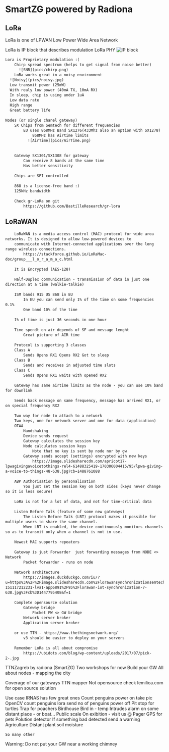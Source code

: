 # SmartZG powered by Radiona

## LoRa
  LoRa is one of LPWAN Low Power Wide Area Network
  
  LoRa is IP block that describes modulation LoRa PHY
  ![IP block](http://www.bitreactive.com/wp-content/uploads/2015/09/Lora-Block.png)
	
	Lora is Proprietary modulation :(
    	Chirp spread spectrum (helps to get signal from noise better)
          ![SNR](pics/chirp.png)
      	LoRa works great in a noisy environment
      ![Noisy](pics/noisy.jpg)
      Low transmit power (25mW)
      With realy low power (40mA TX, 10mA RX)
      In sleep, chip is using under 1uA
      Low data rate
      High range
      Great battery life

	Nodes (or single chanel gateway)
		SX Chips from Semtech for different frequencies
    		EU uses 868MHz Band SX1276(433Mhz also an option with SX1278)
        		868MHz has Airtime limits
              ![AirTime](pics/AirTime.png)

        
    	Gateway SX1301/SX1308 for gateway 
        	Can receive 8 bands at the same time
        	Has better sensitivity
    
    	Chips are SPI controlled
    
    	868 is a license-free band :)
    	125kHz bandwidth

    	Check gr-LoRa on git
        	https://github.com/BastilleResearch/gr-lora

## LoRaWAN
        LoRaWAN is a media access control (MAC) protocol for wide area networks. It is designed to allow low-powered devices to
        communicate with Internet-connected applications over the long range wireless connections.
            https://stackforce.github.io/LoRaMac-doc/group___l_o_r_a_m_a_c.html

        It is Encrypted (AES-128)

	    Half-Duplex communication - transmission of data in just one direction at a time (walkie-talkie) 

    	ISM bands 915 US 868 in EU
        	In EU you can send only 1% of the time on some frequencies 0.1%
        	One band 10% of the time
    	
        1% of time is just 36 seconds in one hour

        Time spendt on air depends of SF and message lenght
            Great picture of AIR time

        Protocol is supporting 3 classes
    	Class A
        	Sends Opens RX1 Opens RX2 Got to sleep
    	Class B 
        	Sends and receives in adjusted time slots
    	Class C 
        	Sends Opens RX1 waits with opened RX2

        Gateway has same airtime limits as the node - you can use 10% band for downlink

        Sends back message on same frequency, message has arrived RX1, or on special frequency RX2
    
        Two way for node to attach to a network
        Two keys, one for network server and one for data (application)
        OTAA
            Handshaking
            Device sends request
            Gateway calculates the session key
            Node calculates session keys
                Note that no key is sent by node nor by gw
            Gateway sends accept (settings) encrypted with new keys
                https://image.slidesharecdn.com/apricot17-lpwagivingavoicetothings-rel4-61488325419-170306004415/95/lpwa-giving-a-voice-to-things-48-638.jpg?cb=1488761088

        ABP Authorisation by personalisation
            You just set the session key on both sides (keys never change so it is less secure)
        
        LoRa is not for a lot of data, and not for time-critical data

        Listen Before Talk (feature of some new gateways)
            The Listen Before Talk (LBT) protocol makes it possible for multiple users to share the same channel. 
            When LBT is enabled, the device continuously monitors channels so as to transmit only when a channel is not in use.

        Newest MAC supports repeaters

        Gateway is just Forwarder  just forwarding messages from NODE <> Network
            Packet forwarder - runs on node

        Network architecture
            https://images.duckduckgo.com/iu/?u=https%3A%2F%2Fimage.slidesharecdn.com%2Florawansynchronizationsemtech-151117212231-lva1-app6891%2F95%2Florawan-iot-synchronization-7-638.jpg%3Fcb%3D1447795408&f=1

        Complete opensource solution
            Gateway bridge
                Packet FW <> GW bridge
            Network server broker
            Application server broker

        or use TTN - https://www.thethingsnetwork.org/
            v3 should be easier to deploy on your servers

        Remember LoRa is all about compromise
            https://ubidots.com/blog/wp-content/uploads/2017/07/pick-2-.jpg


TTNZagreb by radiona (SmartZG)
Two workshops for now
    Build your GW
    All about nodes - mapping the city

Coverage of our gateways
    TTN mapper
        Not opensource
    check lemilica.com for open source solution

Use case
    IRNAS has few great ones
        Count penguins
            power on
            take pic
            OpenCV count penguins
            lora send no of penguins
            power off
        Pit stop for turtles
        Trap for poachers
    Birdhouse
        Bird in - temp
    Intrudes alarm on some distant place - or boat...
    Public scale
        On exibition - visit us @
    Pager
    GPS for pets
    Polution detector
        If something bad detected send a warning
    Agriculture
    Distant plant soil moisture

    So many other

Warning:
    Do not put your GW near a working chimney
